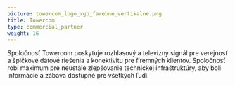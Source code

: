 ```yaml
---
picture: towercom_logo_rgb_farebne_vertikalne.png
title: Towercom
type: commercial_partner
weight: 16
---
```


Spoločnosť Towercom poskytuje rozhlasový a televízny signál pre verejnosť a špičkové dátové riešenia a konektivitu pre firemných klientov. Spoločnosť robí maximum pre neustále zlepšovanie technickej infraštruktúry, aby boli informácie a zábava dostupné pre všetkých ľudí.